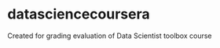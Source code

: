 datasciencecoursera
===================

Created for grading evaluation of Data Scientist toolbox course
